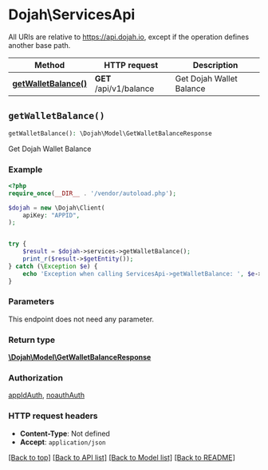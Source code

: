 # Dojah\ServicesApi

All URIs are relative to https://api.dojah.io, except if the operation defines another base path.

| Method | HTTP request | Description |
| ------------- | ------------- | ------------- |
| [**getWalletBalance()**](ServicesApi.md#getWalletBalance) | **GET** /api/v1/balance | Get Dojah Wallet Balance |


## `getWalletBalance()`

```php
getWalletBalance(): \Dojah\Model\GetWalletBalanceResponse
```

Get Dojah Wallet Balance

### Example

```php
<?php
require_once(__DIR__ . '/vendor/autoload.php');

$dojah = new \Dojah\Client(
    apiKey: "APPID",
);


try {
    $result = $dojah->services->getWalletBalance();
    print_r($result->$getEntity());
} catch (\Exception $e) {
    echo 'Exception when calling ServicesApi->getWalletBalance: ', $e->getMessage(), PHP_EOL;
}
```

### Parameters

This endpoint does not need any parameter.

### Return type

[**\Dojah\Model\GetWalletBalanceResponse**](../Model/GetWalletBalanceResponse.md)

### Authorization

[appIdAuth](../../README.md#appIdAuth), [noauthAuth](../../README.md#noauthAuth)

### HTTP request headers

- **Content-Type**: Not defined
- **Accept**: `application/json`

[[Back to top]](#) [[Back to API list]](../../README.md#endpoints)
[[Back to Model list]](../../README.md#models)
[[Back to README]](../../README.md)
